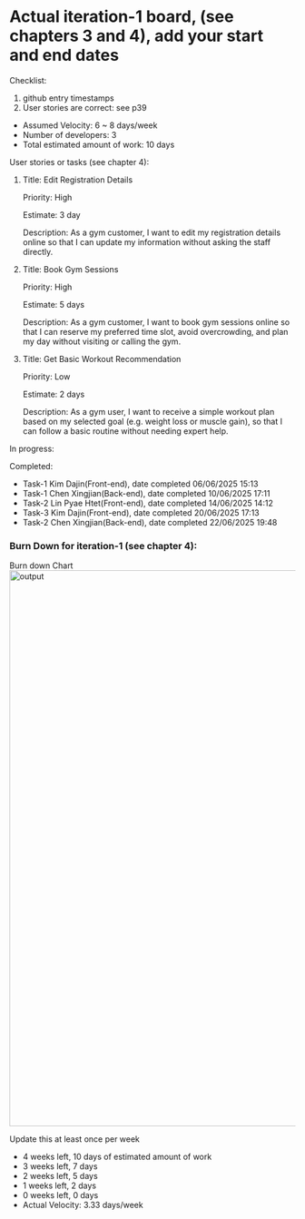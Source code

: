 # Actual iteration-1 board, (see chapters 3 and 4), add your start and end dates 

Checklist: 
1. github entry timestamps
2. User stories are correct: see p39

* Assumed Velocity: 6 ~ 8  days/week
* Number of developers: 3
* Total estimated amount of work: 10 days

User stories or tasks (see chapter 4):
1. Title: Edit Registration Details

   Priority: High

   Estimate: 3 day

   Description:
   As a gym customer, I want to edit my registration details online so that I can update my information without asking the staff directly.
2. Title: Book Gym Sessions

   Priority: High

   Estimate: 5 days

   Description:
   As a gym customer, I want to book gym sessions online so that I can reserve my preferred time slot, avoid overcrowding, and plan my day without visiting or calling the gym.
3. Title: Get Basic Workout Recommendation

   Priority: Low

   Estimate: 2 days

   Description:
   As a gym user, I want to receive a simple workout plan based on my selected goal (e.g. weight loss or muscle gain), so that I can follow a basic routine without needing expert help.

In progress:


Completed:
* Task-1 Kim Dajin(Front-end), date completed 06/06/2025 15:13
* Task-1 Chen Xingjian(Back-end), date completed 10/06/2025 17:11
* Task-2 Lin Pyae Htet(Front-end), date completed 14/06/2025 14:12
* Task-3 Kim Dajin(Front-end), date completed 20/06/2025 17:13
* Task-2 Chen Xingjian(Back-end), date completed 22/06/2025 19:48
### Burn Down for iteration-1 (see chapter 4):
Burn down Chart
<img width="1580" height="980" alt="output" src="https://github.com/user-attachments/assets/a72e1b51-6b75-4473-9eb5-024b1278be4e" />

Update this at least once per week
* 4 weeks left, 10 days of estimated amount of work
* 3 weeks left, 7 days 
* 2 weeks left, 5 days
* 1 weeks left, 2 days
* 0 weeks left, 0 days
* Actual Velocity: 3.33 days/week
